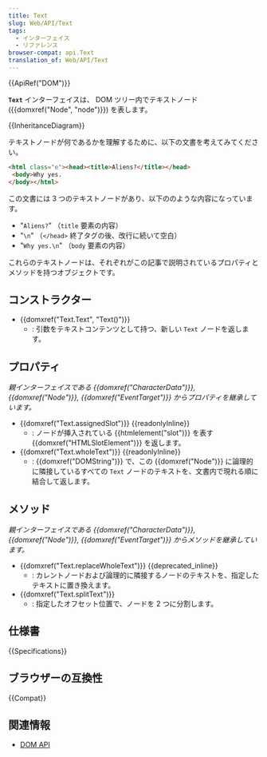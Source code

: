 ```yaml
---
title: Text
slug: Web/API/Text
tags:
  - インターフェイス
  - リファレンス
browser-compat: api.Text
translation_of: Web/API/Text
---
```

{{ApiRef("DOM")}}

**`Text`** インターフェイスは、 DOM ツリー内でテキストノード ({{domxref("Node", "node")}}) を表します。

{{InheritanceDiagram}}

テキストノードが何であるかを理解するために、以下の文書を考えてみてください。

```html
<html class="e"><head><title>Aliens?</title></head>
 <body>Why yes.
</body></html>
```

この文書には 3 つのテキストノードがあり、以下ののような内容になっています。

- "`Aliens?`" （`title` 要素の内容）
- "`\n`" （`</head>` 終了タグの後、改行に続いて空白）
- "`Why yes.\n`" （`body` 要素の内容）

これらのテキストノードは、それぞれがこの記事で説明されているプロパティとメソッドを持つオブジェクトです。

## コンストラクター

- {{domxref("Text.Text", "Text()")}}
  - : 引数をテキストコンテンツとして持つ、新しい `Text` ノードを返します。

## プロパティ

_親インターフェイスである {{domxref("CharacterData")}}, {{domxref("Node")}}, {{domxref("EventTarget")}} からプロパティを継承しています。_

- {{domxref("Text.assignedSlot")}} {{readonlyInline}}
  - : ノードが挿入されている {{htmlelement("slot")}} を表す {{domxref("HTMLSlotElement")}} を返します。
- {{domxref("Text.wholeText")}} {{readonlyInline}}
  - : {{domxref("DOMString")}} で、この {{domxref("Node")}} に論理的に隣接しているすべての `Text` ノードのテキストを、文書内で現れる順に結合して返します。

## メソッド

_親インターフェイスである {{domxref("CharacterData")}}, {{domxref("Node")}}, {{domxref("EventTarget")}} からメソッドを継承しています。_

- {{domxref("Text.replaceWholeText")}} {{deprecated_inline}}
  - : カレントノードおよび論理的に隣接するノードのテキストを、指定したテキストに置き換えます。
- {{domxref("Text.splitText")}}
  - : 指定したオフセット位置で、ノードを 2 つに分割します。

## 仕様書

{{Specifications}}

## ブラウザーの互換性

{{Compat}}

## 関連情報

- [DOM API](/ja/docs/Web/API/Document_Object_Model)
